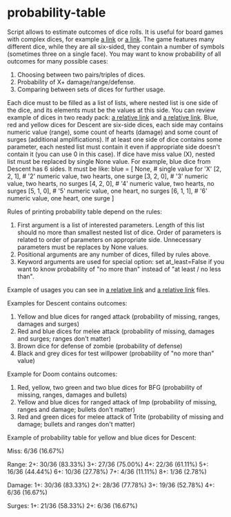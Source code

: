 # probability-table
Script allows to estimate outcomes of dice rolls. It is useful for board games with complex dices, for example
[a link](https://en.wikipedia.org/wiki/Descent:_Journeys_in_the_Dark) or [a link](https://en.wikipedia.org/wiki/Doom:_The_Boardgame).
The game features many different dice, while they are all six-sided, they contain a number of symbols (sometimes three on a single face).
You may want to know probability of all outcomes for many possible cases:
1. Choosing between two pairs/triples of dices.
2. Probability of X+ damage/range/defense.
3. Comparing between sets of dices for further usage.

Each dice must to be filled as a list of lists, where nested list is one side of the dice, and its elements must be the values at this side.
You can review example of dices in two ready pack: [a relative link](descent.py) and [a relative link](doom.py).
Blue, red and yellow dices for Descent are six-side dices, each side may contains numeric value (range), some count of hearts (damage) and some count of surges (additional amplifications).
If at least one side of dice contains some parameter, each nested list must contain it even if appropriate side doesn't contain it (you can use 0 in this case).
If dice have miss value (X), nested list must be replaced by single None value.
For example, blue dice from Descent has 6 sides. It must be like:
blue = [
    None,  # single value for 'X'
    [2, 2, 1],  # '2' numeric value, two hearts, one surge
    [3, 2, 0],  # '3' numeric value, two hearts, no surges
    [4, 2, 0],  # '4' numeric value, two hearts, no surges
    [5, 1, 0],  # '5' numeric value, one heart, no surges
    [6, 1, 1],  # '6' numeric value, one heart, one surge
]

Rules of printing probability table depend on the rules:
1. First argument is a list of interested parameters. Length of this list should no more than smallest nested list of dice.
Order of parameters is related to order of parameters on appropriate side. Unnecessary parameters must be replaces by None values.
2. Positional arguments are any number of dices, filled by rules above.
3. Keyword arguments are used for special option: set at_least=False if you want to know probability of "no more than" instead of "at least / no less than".

Example of usages you can see in [a relative link](descent.py) and [a relative link](doom.py) files.

Examples for Descent contains outcomes:
1. Yellow and blue dices for ranged attack (probability of missing, ranges, damages and surges)
2. Red and blue dices for melee attack (probability of missing, damages and surges; ranges don't matter)
3. Brown dice for defense of zombie (probability of defense)
4. Black and grey dices for test willpower (probability of "no more than" value)

Example for Doom contains outcomes:
1. Red, yellow, two green and two blue dices for BFG (probability of missing, ranges, damages and bullets)
2. Yellow and blue dices for ranged attack of Imp (probability of missing, ranges and damage; bullets don't matter)
3. Red and green dices for melee attack of Trite (probability of missing and damage; bullets and ranges don't matter)

Example of probability table for yellow and blue dices for Descent:

Miss: 6/36 (16.67%)

Range:
2+: 30/36 (83.33%)
3+: 27/36 (75.00%)
4+: 22/36 (61.11%)
5+: 16/36 (44.44%)
6+: 10/36 (27.78%)
7+: 4/36 (11.11%)
8+: 1/36 (2.78%)

Damage:
1+: 30/36 (83.33%)
2+: 28/36 (77.78%)
3+: 19/36 (52.78%)
4+: 6/36 (16.67%)

Surges:
1+: 21/36 (58.33%)
2+: 6/36 (16.67%)
